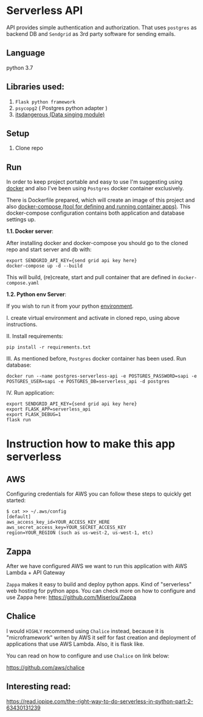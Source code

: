 # Serverless API 

API provides simple authentication and authorization. 
That uses `postgres` as backend DB and 
`Sendgrid` as 3rd party software for sending emails.

## Language
python 3.7


## Libraries used:
1. `Flask python framework`
2. `psycopg2` ( Postgres python adapter )
3. [itsdangerous (Data singing module)](https://pythonhosted.org/itsdangerous/)


## Setup

1. Clone repo

## Run

In order to keep project portable and easy to use I'm suggesting using [docker](https://docs.docker.com/install/)
and also I've been using `Postgres` docker container exclusively. 

There is Dockerfile prepared, which will create an image of this project and 
also [docker-compose (tool for defining and running container apps)](https://docs.docker.com/compose/).
This docker-compose configuration contains both application and database settings up.

**1.1. Docker server**:

After installing docker and docker-compose you should go to the cloned repo and start server and db with:
```
export SENDGRID_API_KEY={send grid api key here}
docker-compose up -d --build
```

This will build, (re)create, start and pull container that are defined in `docker-compose.yaml`

 

**1.2. Python env Server**:

If you wish to run it from your python [environment](https://packaging.python.org/guides/installing-using-pip-and-virtual-environments/).

I. create virtual environment and activate in cloned repo, using above instructions.

II. Install requirements:
```
pip install -r requirements.txt
```

III. As mentioned before, `Postgres` docker container has been used. Run database:
```
docker run --name postgres-serverless-api -e POSTGRES_PASSWORD=sapi -e POSTGRES_USER=sapi -e POSTGRES_DB=serverless_api -d postgres
```

IV. Run application:
```
export SENDGRID_API_KEY={send grid api key here}
export FLASK_APP=serverless_api
export FLASK_DEBUG=1
flask run
```


# Instruction how to make this app serverless

## AWS

Configuring credentials for AWS you can follow these steps to quickly get started:
```$ mkdir ~/.aws
$ cat >> ~/.aws/config
[default]
aws_access_key_id=YOUR_ACCESS_KEY_HERE
aws_secret_access_key=YOUR_SECRET_ACCESS_KEY
region=YOUR_REGION (such as us-west-2, us-west-1, etc)
```

## Zappa

After we have configured AWS we want to run 
this application with AWS Lambda + API Gateway

`Zappa` makes it easy to build and deploy python apps. Kind of "serverless" web hosting for python apps.
You can check more on how to configure and use Zappa here: https://github.com/Miserlou/Zappa


## Chalice

I would `HIGHLY` recommend using `Chalice` instead, 
because it is "microframework" writen by AWS it self for fast creation and deployment of applications that use AWS Lambda.
Also, it is flask like.

You can read on how to configure and use `Chalice` on link below:

https://github.com/aws/chalice

## Interesting read:
https://read.iopipe.com/the-right-way-to-do-serverless-in-python-part-2-63430131239